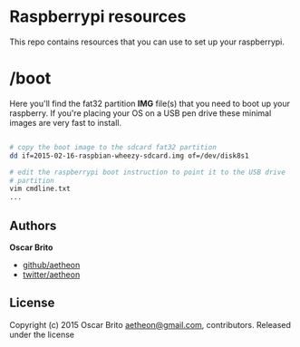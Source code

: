 # Raspberrypi resources

This repo contains resources that you can use to set up your raspberrypi.

# /boot

Here you'll find the fat32 partition **IMG** file(s) that you need to boot up your raspberry. If you're placing
your OS on a USB pen drive these minimal images are very fast to install.

```bash

# copy the boot image to the sdcard fat32 partition
dd if=2015-02-16-raspbian-wheezy-sdcard.img of=/dev/disk8s1

# edit the raspberrypi boot instruction to point it to the USB drive
# partition
vim cmdline.txt
...

```

## Authors

**Oscar Brito**

+ [github/aetheon](https://github.com/aetheon)
+ [twitter/aetheon](http://twitter.com/aetheon)

## License
Copyright (c) 2015 Oscar Brito <aetheon@gmail.com>, contributors.
Released under the  license
